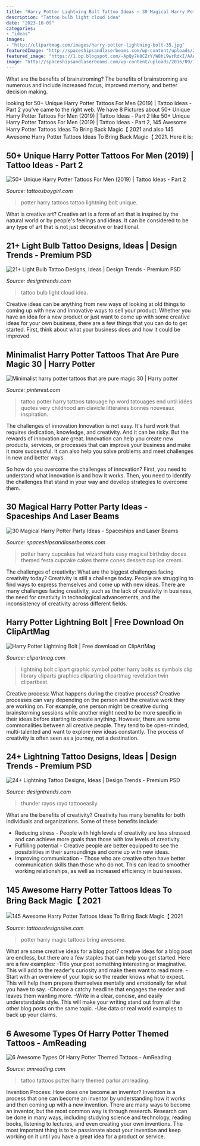 ```yaml
---
title: "Harry Potter Lightning Bolt Tattoo Ideas ~ 30 Magical Harry Potter Party Ideas"
description: "Tattoo bulb light cloud idea"
date: "2023-10-09"
categories:
- "ideas"
images:
- "http://clipartmag.com/images/harry-potter-lightning-bolt-35.jpg"
featuredImage: "http://spaceshipsandlaserbeams.com/wp-content/uploads/2016/09/14-Wizard-Hat-Cupcakes.jpg"
featured_image: "https://1.bp.blogspot.com/-ApQy7k8CZrY/W8hL9wrRdxI/AAAAAAAAEl8/JYXsro-iC34vzP1hjKHo1O1kkCfPZ5BPwCLcBGAs/s1600/harry-potter-lightning-bolt-tattoos.jpg"
image: "http://spaceshipsandlaserbeams.com/wp-content/uploads/2016/09/14-Wizard-Hat-Cupcakes.jpg"
---
```



What are the benefits of brainstroming?
The benefits of brainstroming are numerous and include increased focus, improved memory, and better decision making.

	

		
looking for 50+ Unique Harry Potter Tattoos For Men (2019) | Tattoo Ideas - Part 2 you've came to the right web. We have 8 Pictures about 50+ Unique Harry Potter Tattoos For Men (2019) | Tattoo Ideas - Part 2 like 50+ Unique Harry Potter Tattoos For Men (2019) | Tattoo Ideas - Part 2, 145 Awesome Harry Potter Tattoos Ideas To Bring Back Magic【 2021 and also 145 Awesome Harry Potter Tattoos Ideas To Bring Back Magic【 2021. Here it is:
		
    
## 50+ Unique Harry Potter Tattoos For Men (2019) | Tattoo Ideas - Part 2

<img loading=lazy src="https://1.bp.blogspot.com/-ApQy7k8CZrY/W8hL9wrRdxI/AAAAAAAAEl8/JYXsro-iC34vzP1hjKHo1O1kkCfPZ5BPwCLcBGAs/s1600/harry-potter-lightning-bolt-tattoos.jpg" onerror="this.onerror=null;this.src='https://tse3.mm.bing.net/th?id=OIP.mXf0agR2rqG2BvFREGm82gHaGD&amp;pid=15.1';" alt="50+ Unique Harry Potter Tattoos For Men (2019) | Tattoo Ideas - Part 2">

_Source: tattoosboygirl.com_

>potter harry tattoos tattoo lightning bolt unique. 

	

What is creative art?
Creative art is a form of art that is inspired by the natural world or by people's feelings and ideas. It can be considered to be any type of art that is not just decorative or traditional.

    
## 21+ Light Bulb Tattoo Designs, Ideas | Design Trends - Premium PSD

<img loading=lazy src="https://images.designtrends.com/wp-content/uploads/2016/09/13165615/Cloud-Light-Bulb-Tattoo-Idea.jpg" onerror="this.onerror=null;this.src='https://tse1.mm.bing.net/th?id=OIP.DUuO-xXY59Aq1M3TFmhTXQHaJQ&amp;pid=15.1';" alt="21+ Light Bulb Tattoo Designs, Ideas | Design Trends - Premium PSD">

_Source: designtrends.com_

>tattoo bulb light cloud idea. 

	

Creative ideas can be anything from new ways of looking at old things to coming up with new and innovative ways to sell your product. Whether you have an idea for a new product or just want to come up with some creative ideas for your own business, there are a few things that you can do to get started. First, think about what your business does and how it could be improved.

    
## Minimalist Harry Potter Tattoos That Are Pure Magic 30 | Harry Potter

<img loading=lazy src="https://i.pinimg.com/originals/7c/fb/10/7cfb10713bfd35101787130d00919cb1.jpg" onerror="this.onerror=null;this.src='https://tse3.mm.bing.net/th?id=OIP._kN27AUzfMaotLVODB_D6QHaHa&amp;pid=15.1';" alt="Minimalist harry potter tattoos that are pure magic 30 | Harry potter">

_Source: pinterest.com_

>tattoo potter harry tattoos tatouage hp word tatouages end until idées quotes very childhood am clavicle littéraires bonnes nouveaux inspiration. 

	

The challenges of innovation
Innovation is not easy. It's hard work that requires dedication, knowledge, and creativity. And it can be risky. But the rewards of innovation are great.
Innovation can help you create new products, services, or processes that can improve your business and make it more successful. It can also help you solve problems and meet challenges in new and better ways.

So how do you overcome the challenges of innovation? First, you need to understand what innovation is and how it works. Then, you need to identify the challenges that stand in your way and develop strategies to overcome them.

    
## 30 Magical Harry Potter Party Ideas - Spaceships And Laser Beams

<img loading=lazy src="http://spaceshipsandlaserbeams.com/wp-content/uploads/2016/09/14-Wizard-Hat-Cupcakes.jpg" onerror="this.onerror=null;this.src='https://tse2.mm.bing.net/th?id=OIP.lJV2YRRKMmv4usiI6TUvFQHaIa&amp;pid=15.1';" alt="30 Magical Harry Potter Party Ideas - Spaceships and Laser Beams">

_Source: spaceshipsandlaserbeams.com_

>potter harry cupcakes hat wizard hats easy magical birthday doces themed festa cupcake cakes theme cones dessert cup ice cream. 

	

The challenges of creativity: What are the biggest challenges facing creativity today?
Creativity is still a challenge today. People are struggling to find ways to express themselves and come up with new ideas. There are many challenges facing creativity, such as the lack of creativity in business, the need for creativity in technological advancements, and the inconsistency of creativity across different fields.

    
## Harry Potter Lightning Bolt | Free Download On ClipArtMag

<img loading=lazy src="http://clipartmag.com/images/harry-potter-lightning-bolt-35.jpg" onerror="this.onerror=null;this.src='https://tse3.mm.bing.net/th?id=OIP.fqEAvlzcZ04h47UPA7so-wHaFS&amp;pid=15.1';" alt="Harry Potter Lightning Bolt | Free download on ClipArtMag">

_Source: clipartmag.com_

>lightning bolt clipart graphic symbol potter harry bolts ss symbols clip library cliparts graphics cliparting clipartmag revelation twin clipartbest. 

	

Creative process: What happens during the creative process?
Creative processes can vary depending on the person and the creative work they are working on. For example, one person might be creative during brainstorming sessions while another might need to be more specific in their ideas before starting to create anything. However, there are some commonalities between all creative people. They tend to be open-minded, multi-talented and want to explore new ideas constantly. The process of creativity is often seen as a journey, not a destination.

    
## 24+ Lightning Tattoo Designs, Ideas | Design Trends - Premium PSD

<img loading=lazy src="https://images.designtrends.com/wp-content/uploads/2015/10/06100235/Lightning-Tattoo-Design-For-Men.jpg" onerror="this.onerror=null;this.src='https://tse4.mm.bing.net/th?id=OIP.CXqFEdRs5ZskyWTyBNT76wHaNW&amp;pid=15.1';" alt="24+ Lightning Tattoo Designs, Ideas | Design Trends - Premium PSD">

_Source: designtrends.com_

>thunder rayos rayo tattooeasily. 

	

What are the benefits of creativity?
Creativity has many benefits for both individuals and organizations. Some of these benefits include: 
- Reducing stress - People with high levels of creativity are less stressed and can achieve more goals than those with low levels of creativity. 
- Fulfilling potential - Creative people are better equipped to see the possibilities in their surroundings and come up with new ideas. 
- Improving communication - Those who are creative often have better communication skills than those who do not. This can lead to smoother working relationships, as well as increased efficiency in businesses.

    
## 145 Awesome Harry Potter Tattoos Ideas To Bring Back Magic【 2021

<img loading=lazy src="https://i0.wp.com/www.tattoosdesignslive.com/wp-content/uploads/2019/07/1564242431_651_145-awesome-harry-potter-tattoos-ideas-to-bring-back-magic.jpg?resize=662%2C757&amp;ssl=1" onerror="this.onerror=null;this.src='https://tse1.mm.bing.net/th?id=OIP.lDt1oRZRvJLBbisxFOipqQHaIe&amp;pid=15.1';" alt="145 Awesome Harry Potter Tattoos Ideas To Bring Back Magic【 2021">

_Source: tattoosdesignslive.com_

>potter harry magic tattoos bring awesome. 

	

What are some creative ideas for a blog post?
creative ideas for a blog post are endless, but there are a few staples that can help you get started. Here are a few examples: 
-Title your post something interesting or imaginative. This will add to the reader's curiosity and make them want to read more. 
-Start with an overview of your topic so the reader knows what to expect. This will help them prepare themselves mentally and emotionally for what you have to say. 
-Choose a catchy headline that engages the reader and leaves them wanting more. 
-Write in a clear, concise, and easily understandable style. This will make your writing stand out from all the other blog posts on the same topic. 
-Use data or real world examples to back up your claims.

    
## 6 Awesome Types Of Harry Potter Themed Tattoos - AmReading

<img loading=lazy src="https://www.amreading.com/wp-content/uploads/tattoo-parlor.jpg" onerror="this.onerror=null;this.src='https://tse2.mm.bing.net/th?id=OIP.fSExLfG84euIWxsroG0UAQHaE8&amp;pid=15.1';" alt="6 Awesome Types Of Harry Potter Themed Tattoos - AmReading">

_Source: amreading.com_

>tattoo tattoos potter harry themed parlor amreading. 

	

Invention Process: How does one become an inventor?
Invention is a process that one can become an inventor by understanding how it works and then coming up with a new invention. There are many ways to become an inventor, but the most common way is through research. Research can be done in many ways, including studying science and technology, reading books, listening to lectures, and even creating your own inventions. The most important thing is to be passionate about your invention and keep working on it until you have a great idea for a product or service.

